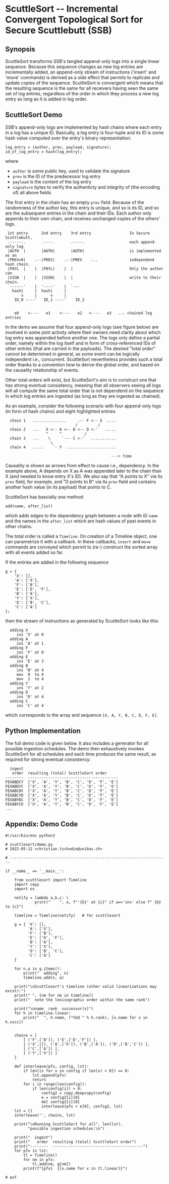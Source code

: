 # ScuttleSort -- Incremental Convergent Topological Sort for Secure Scuttlebutt (SSB)

## Synopsis

ScuttleSort transforms SSB's tangled append-only logs into a single
linear sequence. Because this sequence changes as new log entries are
incrementally added, an append-only stream of instructions ('insert'
and 'move' commands) is derived as a side effect that permits to
replicate and update copies of the sequence. ScuttleSort is convergent
which means that the resulting sequence is the same for all receivers
having seen the same set of log entries, regardless of the order in
which they process a new log entry as long as it is added in log order.


## ScuttleSort Demo

SSB's append-only logs are implemented by hash chains where each
entry in a log has a unique ID. Basically, a log entry is four-tuple
and its ID is some hash value computed over the entry's binary
representation:

```
log_entry = (author, prev, payload, signature);
id_of_log_entry = hash(log_entry);
```

where
- ```author``` is some public key, used to validate the signature
- ```prev``` is the ID of the predecessor log entry
- ```payload``` is the content of the log entry
- ```signature``` bytes to verify the authenticty and integrity of (the encoding of) all above fields

The first entry in the chain has an empty ```prev``` field. Because of
the randomness of the author key, this entry is unique, and so is its
ID, and so are the subsequent entries in the chain and their IDs. Each
author only appends to their own chain, and receives unchanged copies
of the others' logs.

```
 1st entry      2nd entry    3rd entry                 In Secure Scuttlebutt,
 .------.       .----.       .----.                    each append-only log
 |AUTH  |       |AUTH|       |AUTH|                    is implemented as an
 |PREV=0|    .--|PREV|    .--|PREV    ...              independend hash chain.
 |PAYL  |    |  |PAYL|    |  |                         Only the author can
 |SIGN  |    |  |SIGN|    |  |                         write to their chain.
 `------'    |  '----'    |  `---
   hash|     |  hash|     |
       v     |      v     |
    ID_0 ----'   ID_1 ----'    ID_2


    e0    <----   e1    <----   e2   <----   e3   ... chained log entries
```

In the demo we assume that four append-only logs (see figure below)
are involved in some joint activity where their owners need clarity
about which log entry was appended before another one. The logs only
define a partial order, namely within the log itself and in form of
cross-referenced IDs of other entries (that are carried in the
payloads). The desired "total order" cannot be determined in general,
as some event can be logically independent i.e.,
concurrent. ScuttleSort nevertheless provides such a total order
thanks to a convention how to derive the global order, and based on the
causality relationship of events.

Other total orders will exist, but ScuttleSort's aim is to construct
one that has strong eventual consistency, meaning that all observers
seeing all logs will all compute the same total order that is not
dependend on the sequence in which log entries are ingested (as long
as they are ingested as chained).

As an example, consider the following scenario with four append-only
logs (in form of hash chains) and eight highlighted entries

```
  chain 1   ...............     .-- F <-- E  ....
                               /         /
  chain 2   ...   X <-- A <-- B <-- D <-'   .....
                  ^     ^          /
  chain 3   ...    \     `--- C <-'   ...........
                    \ 
  chain 4   .....    `- Y  ......................

                                               ---> time
```

Causality is shown as arrows from effect to cause i.e., dependency. In
the example above, A depends on X as A was appended later to the chain
than X (and needed to know entry X's ID). We also say that "A points
to X" via its ```prev``` field, for example, and "D points to B" via
its ```prev``` field and contains another hash value (in its payload)
that points to C.

ScuttleSort has bascially one method:
```
add(name, after_list)
```

which adds edges to the dependency graph between a node with ID
```name``` and the names in the ```after_list``` which are hash values
of past events in other chains.

The total order is called a ```Timeline```. On creation of a Timeline
object, one can parametrize it with a callback. In these callbacks,
```insert``` and ```move``` commands are conveyed which permit to
(re-) construct the sorted array with all events added so far.

If the entries are added in the following sequence

```
g = {
    'X': [],
    'A': ['X'],
    'F': ['B'],
    'E': ['D', 'F'],
    'B': ['A'],
    'Y': ['X'],
    'D': ['B', 'C'],
    'C': ['A']
};
```

then the stream of instructions as generated by ScuttleSort looks like this:

```
  adding X
     ins 'X' at 0
  adding A
     ins 'A' at 1
  adding F
     ins 'F' at 0
  adding E
     ins 'E' at 3
  adding B
     ins 'B' at 4
     mov  0  to 4
     mov  2  to 4
  adding Y
     ins 'Y' at 2
  adding D
     ins 'D' at 4
  adding C
     ins 'C' at 4
```

which corresponds to the array and sequence ```[X, A, Y, B, C, D, F, E]```.


## Python Implementation

The full demo code is given below. It also includes a generator
for all possible ingestion schedules. The demo then exhaustively
invokes ScuttleSort for all schedules and each time produces
the same result, as required for strong eventual consistency:

```
  ingest
   order  resulting (total) ScuttleSort order
--------  ----------------------------------------
FEXABDCY  ['X', 'A', 'Y', 'B', 'C', 'D', 'F', 'E']
FEXABDYC  ['X', 'A', 'Y', 'B', 'C', 'D', 'F', 'E']
FEXABCDY  ['X', 'A', 'Y', 'B', 'C', 'D', 'F', 'E']
FEXABCYD  ['X', 'A', 'Y', 'B', 'C', 'D', 'F', 'E']
FEXABYDC  ['X', 'A', 'Y', 'B', 'C', 'D', 'F', 'E']
FEXABYCD  ['X', 'A', 'Y', 'B', 'C', 'D', 'F', 'E']
...
```

## Appendix: Demo Code

```
#!/usr/bin/env python3

# scuttlesort/demo.py
# 2022-05-12 <christian.tschudin@unibas.ch>

# ----------------------------------------------------------------------

if __name__ == '__main__':

    from scuttlesort import Timeline
    import copy
    import os

    notify = lambda a,b,c: \
             print("    ", a, f"'{b}' at {c}" if a=='ins' else f" {b}  to {c}")

    timeline = Timeline(notify)   # for scuttlesort

    g = { 'X': [],
          'A': ['X'],
          'F': ['B'],
          'E': ['D', 'F'],
          'B': ['A'],
          'Y': ['X'],
          'D': ['B', 'C'],
          'C': ['A']
    }

    for n,a in g.items():
        print("  adding", n)
        timeline.add(n, a)

    print("\nScuttlesort's timeline (other valid linearizations may exist):")
    print(" ", [nm for nm in timeline])
    print("  note the lexicographic order within the same rank")

    print("\nname  rank  successor(s)")
    for h in timeline.linear:
        print("  ", h.name, ("%5d " % h.rank), [x.name for x in h.succ])


    chains = [
        [ ('F',['B']), ('E',['D','F']) ],
        [ ('X',[]), ('A',['X']), ('B',['A']), ('D',['B','C']) ],
        [ ('C',['A']) ],
        [ ('Y',['X']) ]
    ]

    def interleave(pfx, config, lst):
        if len([x for x in config if len(x) > 0]) == 0:
            lst.append(pfx)
            return
        for i in range(len(config)):
            if len(config[i]) > 0:
                config2 = copy.deepcopy(config)
                e = config2[i][0]
                del config2[i][0]
                interleave(pfx + e[0], config2, lst)
    lst = []
    interleave('', chains, lst)

    print("\nRunning ScuttleSort for all", len(lst),
          "possible ingestion schedules:\n")

    print("  ingest")
    print("   order  resulting (total) ScuttleSort order")
    print("--------  ----------------------------------------")
    for pfx in lst:
        tl = Timeline()
        for nm in pfx:
            tl.add(nm, g[nm])
        print(f"{pfx}  {[x.name for x in tl.linear]}")

# eof
```